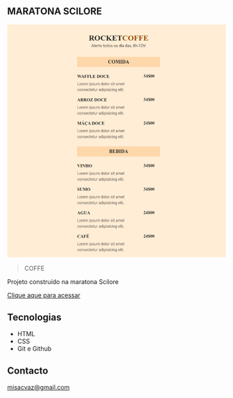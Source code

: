 ## MARATONA SCILORE

![Preview](./.github/Preview.png)

>COFFE

Projeto construído na maratona Scilore

[Clique aque para acessar](https://misacvaz.github.io/maratona-scisplore3/)

## Tecnologias

- HTML
- CSS
- Git e Github

## Contacto

misacvaz@gmail.com